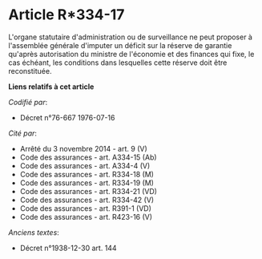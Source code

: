 # Article R*334-17

L'organe statutaire d'administration ou de surveillance ne peut proposer à l'assemblée générale d'imputer un déficit sur la
réserve de garantie qu'après autorisation du ministre de l'économie et des finances qui fixe, le cas échéant, les conditions
dans lesquelles cette réserve doit être reconstituée.

**Liens relatifs à cet article**

_Codifié par_:

  - Décret n°76-667 1976-07-16

_Cité par_:

  - Arrêté du 3 novembre 2014 - art. 9 (V)
  - Code des assurances - art. A334-15 (Ab)
  - Code des assurances - art. A334-4 (V)
  - Code des assurances - art. R334-18 (M)
  - Code des assurances - art. R334-19 (M)
  - Code des assurances - art. R334-21 (VD)
  - Code des assurances - art. R334-42 (V)
  - Code des assurances - art. R391-1 (VD)
  - Code des assurances - art. R423-16 (V)

_Anciens textes_:

  - Décret n°1938-12-30 art. 144
